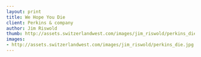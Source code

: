 ```yaml
--- 
layout: print
title: We Hope You Die
client: Perkins & company
author: Jim Riswold
thumb: http://assets.switzerlandwest.com/images/jim_riswold/perkins_die-small.jpg
images: 
- http://assets.switzerlandwest.com/images/jim_riswold/perkins_die.jpg
---
```


